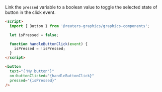 Link the `pressed` variable to a boolean value to toggle the selected state of button in the click event.

```html
<script>
  import { Button } from '@reuters-graphics/graphics-components';

  let isPressed = false;

  function handleButtonClick(event) {
    isPressed = !isPressed;
  }
</script>

<button
  text="{'My button'}"
  on:buttonClicked="{handleButtonClick}"
  pressed="{isPressed}"
/>
```
